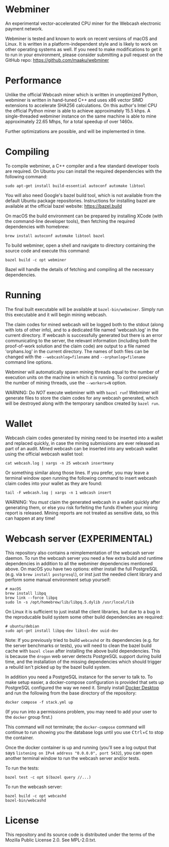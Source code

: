 # Webminer

An experimental vector-accelerated CPU miner for the Webcash electronic payment network.

Webminer is tested and known to work on recent versions of macOS and Linux.  It is written in a platform-independent style and is likely to work on other operating systems as well.  If you need to make modifications to get it to run in your environment, please consider submitting a pull request on the GitHub repo: https://github.com/maaku/webminer

# Performance

Unlike the official Webcash miner which is written in unoptimized Python, webminer is written in hand-tuned C++ and uses x86 vector SIMD extensions to accelerate SHA256 calculations.  On this author's Intel CPU the official Python miner is able to achieve approximately 15.5 khps.  A single-threaded webminer instance on the same machine is able to mine approximately 22.65 Mhps, for a total speedup of over 1460x.

Further optimizations are possible, and will be implemented in time.

# Compiling

To compile webminer, a C++ compiler and a few standard developer tools are required.  On Ubuntu you can install the required dependencies with the following command:

```
sudo apt-get install build-essential autoconf automake libtool
```

You will also need Google's bazel build tool, which is not available from the default Ubuntu package repositories.  Instructions for installing bazel are available at the official bazel website: https://bazel.build

On macOS the build environment can be prepared by installing XCode (with the command-line developer tools), then fetching the required dependencies with homebrew:

```
brew install autoconf automake libtool bazel
```

To build webminer, open a shell and navigate to directory containing the source code and execute this command:

```
bazel build -c opt webminer
```

Bazel will handle the details of fetching and compiling all the necessary dependencies.

# Running

The final built executable will be available at `bazel-bin/webminer`.  Simply run this executable and it will begin mining webcash.

The claim codes for mined webcash will be logged both to the stdout (along with lots of other info), and to a dedicated file named 'webcash.log' in the current directory.  If webcash is successfully generated but there is an error communicating to the server, the relevant information (including both the proof-of-work solution and the claim code) are output to a file named 'orphans.log' in the current directory.  The names of both files can be changed with the `--webcashlog=filename` and `--orphanlog=filename` command line options.

Webminer will automatically spawn mining threads equal to the number of execution units on the machine in which it is running.  To control precisely the number of mining threads, use the `--workers=N` option.

WARNING: Do *NOT* execute webminer with with `bazel run`!  Webminer will generate files to store the claim codes for any webcash generated, which will be destroyed along with the temporary sandbox created by `bazel run`.

# Wallet

Webcash claim codes generated by mining need to be inserted into a wallet and replaced quickly, in case the mining submissions are ever released as part of an audit.  Mined webcash can be inserted into any webcash wallet using the official webcash wallet tool:

```
cat webcash.log | xargs -n 25 webcash insertmany
```

Or something similar along those lines.  If you prefer, you may leave a terminal window open running the following command to insert webcash claim codes into your wallet as they are found:

```
tail -F webcash.log | xargs -n 1 webcash insert
```

WARNING: You *must* claim the generated webcash in a wallet quickly after generating them, or else you risk forfeiting the funds if/when your mining report is released.  Mining reports are not treated as sensitive data, so this can happen at any time!

# Webcash server (EXPERIMENTAL)

This repository also contains a reimplementation of the webcash server daemon.  To run the webcash server you need a few extra build and runtime dependencies in addition to all the webminer dependencies mentioned above.  On macOS you have two options: either install the full PostgreSQL (e.g. via `brew install postgresql`), or inst just the needed client library and perform some manual environment setup yourself:

```
# macOS
brew install libpq
brew link --force libpq
sudo ln -s /opt/homebrew/lib/libpq.5.dylib /usr/local/lib
```

On Linux it is sufficient to just install the client libraries, but due to a bug in the reproducable build system some other build dependencies are required:

```
# ubuntu/debian
sudo apt-get install libpq-dev libssl-dev uuid-dev
```

Note: If you previously tried to build `webcashd` or its dependencies (e.g. for the server benchmarks or tests), you will need to clean the bazel build cache with `bazel clean` after installing the above build dependencies.  This is because the `drogon` web server detects PostgreSQL support during build time, and the installation of the missing dependencies which should trigger a rebuild isn't picked up by the bazel build system.

In addition you need a PostgreSQL instance for the server to talk to.  To make setup easier, a docker-compose configuration is provided that sets up PostgreSQL configured the way we need it.  Simply install [Docker Desktop](https://docker.com/get-started/) and run the following from the base directory of the repository:

```
docker compose -f stack.yml up
```

(If you run into a permissions problem, you may need to add your user to the `docker` group first.)

This command will not terminate; the `docker-compose` command will continue to run showing you the database logs until you use <kbd>Ctrl</kbd>+<kbd>C</kbd> to stop the container.

Once the docker container is up and running (you'll see a log output that says `listening on IPv4 address "0.0.0.0", port 5432`), you can open another terminal window to run the webcash server and/or tests.

To run the tests:

```
bazel test -c opt $(bazel query //...)
```

To run the webcash server:

```
bazel build -c opt webcashd
bazel-bin/webcashd
```

# License

This repository and its source code is distributed under the terms of the Mozilla Public License 2.0.  See MPL-2.0.txt.
